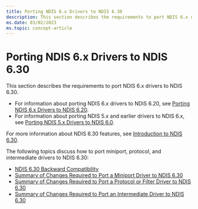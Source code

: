 ```yaml
---
title: Porting NDIS 6.x Drivers to NDIS 6.30
description: This section describes the requirements to port NDIS 6.x drivers to NDIS 6.30.
ms.date: 03/02/2023
ms.topic: concept-article
---
```


# Porting NDIS 6.x Drivers to NDIS 6.30


This section describes the requirements to port NDIS 6.x drivers to NDIS 6.30.

-   For information about porting NDIS 6.x drivers to NDIS 6.20, see [Porting NDIS 6.x Drivers to NDIS 6.20](porting-ndis-6-x-drivers-to-ndis-6-20.md).
-   For information about porting NDIS 5.x and earlier drivers to NDIS 6.x, see [Porting NDIS 5.x Drivers to NDIS 6.0](/previous-versions/windows/hardware/network/porting-ndis-5-x-drivers-to-ndis-6-0).

For more information about NDIS 6.30 features, see [Introduction to NDIS 6.30](introduction-to-ndis-6-30.md).

The following topics discuss how to port miniport, protocol, and intermediate drivers to NDIS 6.30:

-   [NDIS 6.30 Backward Compatibility](ndis-6-30-backward-compatibility.md)
-   [Summary of Changes Required to Port a Miniport Driver to NDIS 6.30](summary-of-changes-required-to-port-a-miniport-driver-to-ndis-6-30.md)
-   [Summary of Changes Required to Port a Protocol or Filter Driver to NDIS 6.30](summary-of-changes-required-to-port-a-protocol-or-filter-driver-to-ndis-6-30.md)
-   [Summary of Changes Required to Port an Intermediate Driver to NDIS 6.30](summary-of-changes-required-to-port-an-intermediate-driver-to-ndis-6-30.md)

 

